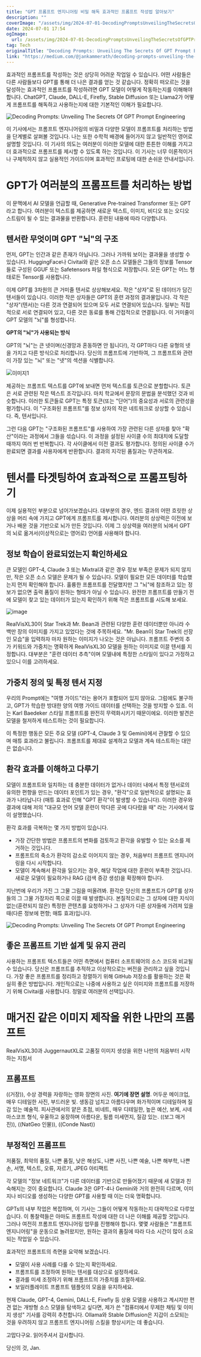 ```yaml
---
title: "GPT 프롬프트 엔지니어링 비밀 해독 효과적인 프롬프트 작성법 알아보기"
description: ""
coverImage: "/assets/img/2024-07-01-DecodingPromptsUnveilingTheSecretsOfGPTPromptEngineering_0.png"
date: 2024-07-01 17:54
ogImage: 
  url: /assets/img/2024-07-01-DecodingPromptsUnveilingTheSecretsOfGPTPromptEngineering_0.png
tag: Tech
originalTitle: "Decoding Prompts: Unveiling The Secrets Of GPT Prompt Engineering"
link: "https://medium.com/@jankammerath/decoding-prompts-unveiling-the-secrets-of-gpt-prompt-engineering-fd57db43c66f"
---
```



효과적인 프롬프트를 작성하는 것은 상당히 어려운 작업일 수 있습니다. 어떤 사람들은 다른 사람들보다 GPT를 통해 더 나은 결과를 얻는 것 같습니다. 정확히 떠오르는 것을 달성하는 효과적인 프롬프트를 작성하려면 GPT 모델이 어떻게 작동하는지를 이해해야 합니다. ChatGPT, Claude, DALL-E, Firefly, Stable Diffusion 또는 Llama2가 어떻게 프롬프트를 해독하고 사용하는지에 대한 기본적인 이해가 필요합니다.

![Decoding Prompts: Unveiling The Secrets Of GPT Prompt Engineering](/assets/img/2024-07-01-DecodingPromptsUnveilingTheSecretsOfGPTPromptEngineering_0.png)

이 기사에서는 프롬프트 엔지니어링의 비밀과 다양한 모델이 프롬프트를 처리하는 방법을 단계별로 살펴볼 것입니다. 나는 또한 수학적 배경에 들어가지 않고 일반적인 영어로 설명할 것입니다. 이 기사의 의도는 여러분이 이러한 모델에 대한 튼튼한 이해를 가지고 더 효과적으로 프롬프트를 제시할 수 있도록 하는 것입니다. 이 기사는 너무 이론적이거나 구체적하지 않고 실용적인 가이드이며 효과적인 프로팅에 대한 손쉬운 안내서입니다.

# GPT가 여러분의 프롬프트를 처리하는 방법

<div class="content-ad"></div>

이 문맥에서 AI 모델을 언급할 때, Generative Pre-trained Transformer 또는 GPT라고 합니다. 여러분이 텍스트를 제공하면 새로운 텍스트, 이미지, 비디오 또는 오디오 스트림이 될 수 있는 결과물을 반환합니다. 훈련된 내용에 따라 다양합니다.

## 텐서란 무엇이며 GPT "뇌"의 구조

먼저, GPT는 인간과 같은 존재가 아닙니다. 그러나 가까워 보이는 결과물을 생성할 수 있습니다. HuggingFace나 Civitai와 같은 오픈 소스 모델들은 그들의 정보를 Tensor들로 구성된 GGUF 또는 Safetensors 파일 형식으로 저장합니다. 모든 GPT는 어느 형태로든 Tensor를 사용합니다.

이제 GPT를 3차원의 큰 거미줄 텐서로 상상해보세요. 작은 "상자"로 된 데이터가 담긴 텐서들이 있습니다. 이러한 작은 상자들은 GPT의 훈련 과정의 결과물입니다. 각 작은 "상자"(텐서)는 다른 것과 연결되어 있으며 모두 서로 연결되어 있습니다. 일부는 직접적으로 서로 연결되어 있고, 다른 것은 동료를 통해 간접적으로 연결됩니다. 이 거미줄이 GPT 모델의 "뇌"를 형성합니다.

<div class="content-ad"></div>

**GPT의 "뇌"가 사용되는 방식**

GPT의 "뇌"는 큰 넷이며(신경망과 혼동하면 안 됩니다!), 각 GPT마다 다른 유형의 넷을 가지고 다른 방식으로 처리합니다. 당신의 프롬프트에 기반하여, 그 프롬프트와 관련이 가장 있는 "뇌" 또는 "넷"의 섹션을 식별합니다.

![이미지1](/assets/img/2024-07-01-DecodingPromptsUnveilingTheSecretsOfGPTPromptEngineering_1.png)

<div class="content-ad"></div>

제공하는 프롬프트 텍스트를 GPT에 보내면 먼저 텍스트를 토큰으로 분할합니다. 토큰은 서로 관련된 작은 텍스트 조각입니다. 마치 학교에서 문장의 문법을 분석했던 것과 비슷합니다. 이러한 토큰들로 GPT는 특정 토큰(또는 "단어")의 중요성과 서로의 관련성을 평가합니다. 이 "구조화된 프롬프트"를 정보 상자의 작은 네트워크로 상상할 수 있습니다. 즉, 텐서입니다.

그런 다음 GPT는 "구조화된 프롬프트"를 사용하여 가장 관련된 다른 상자를 찾아 "확산"이라는 과정에서 그들을 섞습니다. 이 과정을 설정된 사이클 수의 최대치에 도달할 때까지 여러 번 반복합니다. 각 사이클에서 이전 결과도 평가합니다. 정의된 사이클 수가 완료되면 결과를 사용자에게 반환합니다. 결과의 지각된 품질과는 무관하게요.

# 텐서를 타겟팅하여 효과적으로 프롬프팅하기

이제 실용적인 부분으로 넘어가보겠습니다. 대부분의 경우, 엔드 결과의 어떤 흐릿한 상상을 머리 속에 가지고 GPT에게 프롬프트를 제시합니다. 여러분의 상상력은 이전에 보거나 배운 것을 기반으로 뇌가 만든 것입니다. 이제 그 상상력을 여러분의 뇌에서 GPT의 뇌로 옮겨서(이상적으로는 영어로) 언어를 사용해야 합니다.

<div class="content-ad"></div>

## 정보 학습이 완료되었는지 확인하세요

큰 모델인 GPT-4, Claude 3 또는 Mixtral과 같은 경우 정보 부족은 문제가 되지 않지만, 작은 오픈 소스 모델은 문제가 될 수 있습니다. 모델이 필요한 모든 데이터를 학습했는지 먼저 확인해야 합니다. 훌륭한 프롬프트를 전달했지만 그 "뇌"에 참조하고 있는 정보가 없으면 출력 품질이 원하는 형태가 아닐 수 있습니다. 완전한 프롬프트를 만들기 전에 모델이 찾고 있는 데이터가 있는지 확인하기 위해 작은 프롬프트를 시도해 보세요.

![image](/assets/img/2024-07-01-DecodingPromptsUnveilingTheSecretsOfGPTPromptEngineering_3.png)

RealVisXL30이 Star Trek과 Mr. Bean과 관련된 다양한 훈련 데이터뿐만 아니라 수백만 장의 이미지를 가지고 있었다는 것에 주목하세요. "Mr. Bean이 Star Trek의 선장인 모습"을 입력하자 마자 원하는 이미지가 나오는 것은 아닙니다. 프롬프트 주변의 추가 키워드와 가중치는 명확하게 RealVisXL30 모델을 원하는 이미지로 이끌 텐서를 지정합니다. 대부분은 "훈련 데이터 추측"이며 모델내에 특정한 스타일이 있다고 가정하고 있으니 이를 고려하세요.

<div class="content-ad"></div>

## 가중치 정의 및 특정 텐서 지정

우리의 Prompt에는 "여행 가이드"라는 용어가 포함되어 있지 않아요. 그럼에도 불구하고, GPT가 학습한 방대한 양의 여행 가이드 데이터를 선택하는 것을 방지할 수 있죠. 이는 Karl Baedeker 스타일 프롬프트를 완전히 무력화시키기 때문이에요. 이러한 발견은 모델을 철저하게 테스트하는 것이 필요합니다.

이 특정한 행동은 모든 주요 모델 (GPT-4, Claude 3 및 Gemini)에서 관찰할 수 있으며 매튜 효과라고 불립니다. 프롬프트를 제대로 설계하고 모델과 계속 테스트하는 대안은 없습니다.

<div class="content-ad"></div>

## 환각 효과를 이해하고 다루기

모델이 프롬프트와 일치하는 데 충분한 데이터가 없거나 데이터 내에서 특정 텐서로의 유의한 편향을 만드는 데이터 포인트가 있는 경우, "환각"으로 일반적으로 설명되는 효과가 나타납니다 (매튜 효과로 인해 "GPT 환각"이 발생할 수 있습니다). 이러한 경우와 결과에 대해 저의 "대규모 언어 모델 훈련이 막다른 곳에 다다랐을 때" 라는 기사에서 많이 설명했습니다.

환각 효과를 극복하는 몇 가지 방법이 있습니다.

- 가장 간단한 방법은 프롬프트의 변화를 검토하고 환각을 유발할 수 있는 요소를 제거하는 것입니다.
- 프롬프트의 축소가 환각의 감소로 이어지지 않는 경우, 처음부터 프롬프트 엔지니어링을 다시 시작합니다.
- 모델이 계속해서 환각을 일으키는 경우, 해당 작업에 대한 훈련이 부족한 것입니다. 새로운 모델이 필요하거나 RAG (검색 증강 생성)을 확장해야 합니다.

<div class="content-ad"></div>

지난번에 우리가 가진 그 그물 그림을 떠올려봐. 환각은 당신의 프롬프트가 GPT를 상자들의 그 그물 가장자리 쪽으로 이끌 때 발생합니다. 본질적으로는 그 상자에 대한 지식이 없는(훈련되지 않은) 특정한 콘텐츠를 요청하거나 그 상자가 다른 상자들에 가려져 있을 때(다른 정보에 편향; 매튜 효과)입니다.

![Decoding Prompts: Unveiling The Secrets Of GPT Prompt Engineering](/assets/img/2024-07-01-DecodingPromptsUnveilingTheSecretsOfGPTPromptEngineering_4.png)

## 좋은 프롬프트 기반 설계 및 유지 관리

사용하는 프롬프트 텍스트들은 어떤 측면에서 컴퓨터 소프트웨어의 소스 코드와 비교될 수 있습니다. 당신은 프롬프트를 추적하고 이상적으로는 버전을 관리하고 싶을 것입니다. 가장 좋은 프롬프트를 정리하고 정렬하기 위해 GitHub 저장소를 활용하는 것은 확실히 좋은 방법입니다. 개인적으로는 나중에 사용하고 싶은 이미지와 프롬프트를 저장하기 위해 Civitai를 사용합니다. 정말로 여러분의 선택입니다.

<div class="content-ad"></div>


# 매거진 같은 이미지 제작을 위한 나만의 프롬프트
RealVisXL30과 JuggernautXL로 고품질 이미지 생성을 위한 나만의 처음부터 시작하는 지침서

## 프롬프트
((거장)), 수상 경력을 자랑하는 영화 장면의 사진. **여기에 장면 설명**. 어두운 메이크업, 매우 디테일한 사진, 부드러운 빛. 생동감 넘치고 아름다우며 화가적이며 디테일하며 질감 있는 예술적. 피사관에서의 얕은 초점, 비네트, 매우 디테일한, 높은 예산, 보케, 시네마스코프 형식, 우울하고 웅장하며 아름다운, 필름 미세먼지, 질감 있는. ((보그 매거진)), ((NatGeo 인물)), ((Conde Nast))

## 부정적인 프롬프트
저품질, 최악의 품질, 나쁜 품질, 낮은 해상도, 나쁜 사진, 나쁜 예술, 나쁜 해부학, 나쁜 손, 서명, 텍스트, 오류, 자르기, JPEG 아티팩트


각 모델의 "정보 네트워크"가 다른 데이터를 기반으로 만들어졌기 때문에 새 모델과 친숙해지는 것이 중요합니다. Claude 3은 GPT-4나 Gemini와 거의 완전히 다르며, 이미지나 비디오를 생성하는 다양한 GPT를 사용할 때 이는 더욱 명확합니다.


<div class="content-ad"></div>

GPTs의 내부 작업은 복잡하며, 이 기사는 그들이 어떻게 작동하는지 대략적으로 다루었습니다. 이 통찰력들은 아마도 프롬프트 작성에 대한 더 나은 이해를 제공할 것입니다. 그러나 여전히 프롬프트 엔지니어링 업무를 진행해야 합니다. 몇몇 사람들은 "프롬프트 엔지니어링"을 운동으로 놀려왔지만, 원하는 결과의 품질에 따라 다소 시간이 많이 소요되는 작업일 수 있습니다.

효과적인 프롬프트의 측면을 요약해 보겠습니다.

- 모델이 사용 사례를 다룰 수 있는지 확인하세요.
- 프롬프트를 조정하여 원하는 텐서를 대상으로 설정하세요.
- 결과를 미세 조정하기 위해 프롬프트의 가중치를 조절하세요.
- 보일러플레이트 프롬프트 템플릿의 모음을 유지하세요.

현재 Claude, GPT-4, Gemini, DALL-E, Firefly 등 상용 모델을 사용하고 계시지만 편견 없는 개방형 소스 모델을 탐색하고 싶다면, 제가 쓴 "컴퓨터에서 무제한 채팅 및 이미지 생성" 기사를 강력히 추천합니다. Ollama와 Stable Diffusion은 지갑이 소모되는 것을 우려하지 않고 프롬프트 엔지니어링 스킬을 향상시키는 데 좋습니다.

<div class="content-ad"></div>

고맙다구요. 읽어주셔서 감사합니다.

당신의 것, Jan.